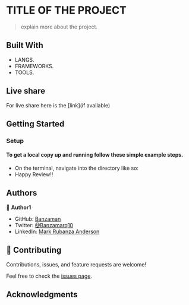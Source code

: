 # TITLE OF THE PROJECT

> explain more about the project.

## Built With

- LANGS.
- FRAMEWORKS.
- TOOLS.

## Live share 

For live share here is the [link](if available)

## Getting Started

### Setup

#### To get a local copy up and running follow these simple example steps.

- On the terminal, navigate into the directory like so: 
- Happy Review!!

## Authors

👤 **Author1**

- GitHub: [Banzaman](https://github.com/banzaman)
- Twitter: [@Banzamarq10](https://twitter.com/banzamarq10)
- LinkedIn: [Mark Rubanza Anderson](https://www.linkedin.com/in/mark-rubanza-anderson-4399a2211/)


## 🤝 Contributing

Contributions, issues, and feature requests are welcome!

Feel free to check the [issues page](https://github.com/banzaman/congenial-fiesta-balvin.github.io/issues).


## Acknowledgments
